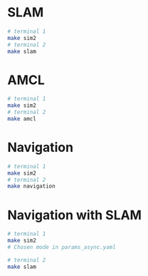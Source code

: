 # SLAM

```bash
# terminal 1
make sim2
# terminal 2
make slam
```

# AMCL

```bash
# terminal 1
make sim2
# terminal 2
make amcl
```

# Navigation

```bash
# terminal 1
make sim2
# terminal 2
make navigation
```

# Navigation with SLAM

```bash
# terminal 1
make sim2
# Chosen mode in params_async.yaml

# terminal 2
make slam
```
